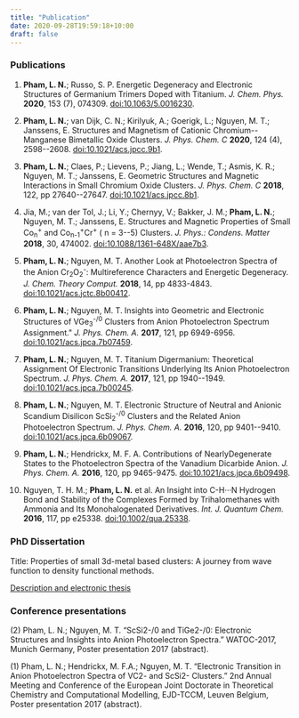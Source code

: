 ```yaml
---
title: "Publication"
date: 2020-09-28T19:59:18+10:00
draft: false
---
```


### Publications

1.  **Pham, L. N.**; Russo, S. P. Energetic Degeneracy and Electronic
    Structures of Germanium Trimers Doped with Titanium. *J. Chem.
    Phys.* **2020**, 153 (7), 074309.
    [doi:10.1063/5.0016230](https://doi.org/10.1063/5.0016230).

2.  **Pham, L. N.**; van Dijk, C. N.; Kirilyuk, A.; Goerigk, L.;
    Nguyen, M. T.; Janssens, E. Structures and Magnetism of Cationic
    Chromium--Manganese Bimetallic Oxide Clusters. *J. Phys. Chem. C*
    **2020**, 124 (4), 2598--2608.
    [doi:10.1021/acs.jpcc.9b1](https://doi.org/10.1021/acs.jpcc.9b10075).

3.  **Pham, L. N.**; Claes, P.; Lievens, P.; Jiang, L.; Wende, T.;
    Asmis, K. R.; Nguyen, M. T.; Janssens, E. Geometric Structures and
    Magnetic Interactions in Small Chromium Oxide Clusters. *J. Phys.
    Chem. C* **2018**, 122, pp 27640--27647.
    [doi:10.1021/acs.jpcc.8b1](https://pubs.acs.org/doi/abs/10.1021/acs.jpcc.8b10035).

4.  Jia, M.; van der Tol, J.; Li, Y.; Chernyy, V.; Bakker, J. M.;
    **Pham, L. N.**; Nguyen, M. T.; Janssens, E. Structures and Magnetic
    Properties of Small Co<sub>n</sub><sup>+</sup> and  Co<sub>n-1</sub><sup>+</sup>Cr<sup>+</sup> ( n = 3--5) Clusters. *J. Phys.: Condens.
    Matter* **2018**, 30, 474002.
    [doi:10.1088/1361-648X/aae7b3](https://iopscience.iop.org/article/10.1088/1361-648X/aae7b3/meta).

5.  **Pham, L. N.**; Nguyen, M. T. Another Look at Photoelectron Spectra
    of the Anion Cr<sub>2</sub>O<sub>2</sub><sup>-</sup>: Multireference Characters and Energetic Degeneracy.
    *J. Chem. Theory Comput.* **2018**, 14, pp 4833-4843.
    [doi:10.1021/acs.jctc.8b00412](https://doi.org/10.1021/acs.jctc.8b00412).

6.  **Pham, L. N.**; Nguyen, M. T. Insights into Geometric and
    Electronic Structures of VGe<sub>3</sub><sup>-/0</sup> Clusters from Anion Photoelectron Spectrum
    Assignment." *J. Phys. Chem. A.* **2017**, 121, pp 6949-6956.
    [doi:10.1021/acs.jpca.7b07459](https://pubs.acs.org/doi/abs/10.1021/acs.jpca.7b07459).

7.  **Pham, L. N.**; Nguyen, M. T. Titanium Digermanium: Theoretical
    Assignment Of Electronic Transitions Underlying Its Anion
    Photoelectron Spectrum. *J. Phys. Chem. A.* **2017**, 121, pp
    1940--1949.
    [doi:10.1021/acs.jpca.7b00245](https://pubs.acs.org/doi/abs/10.1021/acs.jpca.7b00245).

8.  **Pham, L. N.**; Nguyen, M. T. Electronic Structure of Neutral and
    Anionic Scandium Disilicon ScSi<sub>2</sub><sup>-/0</sup> Clusters and the Related Anion
    Photoelectron Spectrum. *J. Phys. Chem. A.* **2016**, 120, pp
    9401--9410.
    [doi:10.1021/acs.jpca.6b09067](https://pubs.acs.org/doi/abs/10.1021/acs.jpca.6b09067).

9.  **Pham, L. N.**; Hendrickx, M. F. A. Contributions of
    NearlyDegenerate States to the Photoelectron Spectra of the Vanadium
    Dicarbide Anion. *J. Phys. Chem. A.* **2016**, 120, pp 9465-9475.
    [doi:10.1021/acs.jpca.6b09498](https://pubs.acs.org/doi/abs/10.1021/acs.jpca.6b09498).

10.  Nguyen, T. H. M.; **Pham, L. N.** et al. An Insight into C-H···N
     Hydrogen Bond and Stability of the Complexes Formed by
     Trihalomethanes with Ammonia and Its Monohalogenated Derivatives.
     *Int. J. Quantum Chem.* **2016**, 117, pp e25338.
     [doi:10.1002/qua.25338](https://onlinelibrary.wiley.com/doi/abs/10.1002/qua.25338).

### PhD Dissertation  

Title: Properties of small 3d-metal based clusters: A journey from wave function to density functional methods.

[Description and electronic thesis](https://limo.libis.be/primo-explore/fulldisplay?docid=LIRIAS2821608&context=L&vid=Lirias&search_scope=Lirias&tab=default_tab&lang=en_US&fromSitemap=1 "Dissertation")


### Conference presentations

(2) Pham, L. N.; Nguyen, M. T. “ScSi2-/0 and TiGe2-/0: Electronic Structures and Insights into Anion Photoelectron Spectra.” WATOC-2017, Munich Germany, Poster presentation 2017 (abstract).

(1) Pham, L. N.; Hendrickx, M. F.A.; Nguyen, M. T. “Electronic Transition in Anion Photoelectron Spectra of VC2- and ScSi2- Clusters.” 2nd Annual Meeting and Conference of the European Joint Doctorate in Theoretical Chemistry and Computational Modelling, EJD-TCCM, Leuven Belgium, Poster presentation 2017 (abstract). 